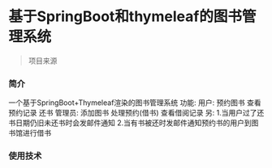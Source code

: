 # 基于SpringBoot和thymeleaf的图书管理系统

> 项目来源 []()
### 简介

一个基于SpringBoot+Thymeleaf渲染的图书管理系统
功能: 
用户: 预约图书 查看预约记录 还书
管理员: 添加图书 处理预约(借书) 查看借阅记录
另:
1.当用户过了还书日期仍旧未还书时会发邮件通知
2.当有书被还时发邮件通知预约书的用户到图书馆进行借书


### 使用技术


